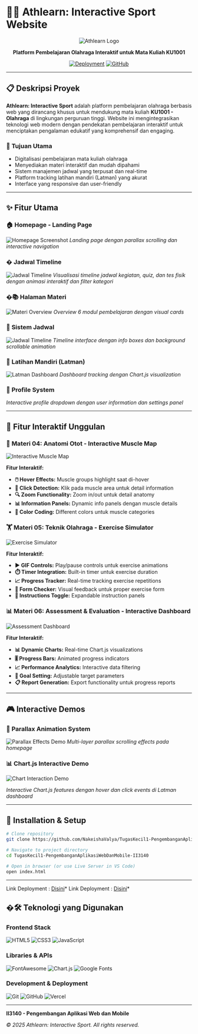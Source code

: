 # 🏃‍♂️ Athlearn: Interactive Sport Website

<div align="center">

![Athlearn Logo](assets/images/logo.png)

**Platform Pembelajaran Olahraga Interaktif untuk Mata Kuliah KU1001**

[![Deployment](https://img.shields.io/badge/Deployed%20on-Vercel-000000?style=for-the-badge&logo=vercel)](https://tugas-kecil1-pengembangan-aplikasi.vercel.app/)
[![GitHub](https://img.shields.io/badge/GitHub-Repository-181717?style=for-the-badge&logo=github)](https://github.com/NakeishaValya/TugasKecil1-PengembanganAplikasiWebDanMobile-II3140)

</div>

---

## 📋 **Deskripsi Proyek**

**Athlearn: Interactive Sport** adalah platform pembelajaran olahraga berbasis web yang dirancang khusus untuk mendukung mata kuliah **KU1001 - Olahraga** di lingkungan perguruan tinggi. Website ini mengintegrasikan teknologi web modern dengan pendekatan pembelajaran interaktif untuk menciptakan pengalaman edukatif yang komprehensif dan engaging.

### 🎯 **Tujuan Utama**
- Digitalisasi pembelajaran mata kuliah olahraga
- Menyediakan materi interaktif dan mudah dipahami
- Sistem manajemen jadwal yang terpusat dan real-time
- Platform tracking latihan mandiri (Latman) yang akurat
- Interface yang responsive dan user-friendly

---

## ✨ **Fitur Utama**

### 🏠 **Homepage - Landing Page**
![Homepage Screenshot](docs/screenshots/homepage.png)
*Landing page dengan parallax scrolling dan interactive navigation*

### �️ **Jadwal Timeline**
![Jadwal Timeline](docs/screenshots/jadwal-timeline.gif)
*Visualisasi timeline jadwal kegiatan, quiz, dan tes fisik dengan animasi interaktif dan filter kategori*

### �📚 **Halaman Materi**
![Materi Overview](docs/screenshots/materi-overview.png)
*Overview 6 modul pembelajaran dengan visual cards*

### 📅 **Sistem Jadwal**
![Jadwal Timeline](docs/screenshots/jadwal-timeline.gif)
*Timeline interface dengan info boxes dan background scrollable animation*

### 🏃 **Latihan Mandiri (Latman)**
![Latman Dashboard](docs/screenshots/latman-dashboard.png)
*Dashboard tracking dengan Chart.js visualization*

### 👤 **Profile System**
*Interactive profile dropdown dengan user information dan settings panel*

---

## 🎯 **Fitur Interaktif Unggulan**

### 📖 **Materi 04: Anatomi Otot - Interactive Muscle Map**
![Interactive Muscle Map](docs/screenshots/materi04-muscle-map.png)

**Fitur Interaktif:**
- **🖱️ Hover Effects:** Muscle groups highlight saat di-hover
- **📍 Click Detection:** Klik pada muscle area untuk detail information
- **🔍 Zoom Functionality:** Zoom in/out untuk detail anatomy
- **📊 Information Panels:** Dynamic info panels dengan muscle details
- **🎨 Color Coding:** Different colors untuk muscle categories

### 🏋️ **Materi 05: Teknik Olahraga - Exercise Simulator**
![Exercise Simulator](docs/screenshots/materi05-simulator.png)

**Fitur Interaktif:**
- **▶️ GIF Controls:** Play/pause controls untuk exercise animations
- **⏱️ Timer Integration:** Built-in timer untuk exercise duration
- **📈 Progress Tracker:** Real-time tracking exercise repetitions
- **🎯 Form Checker:** Visual feedback untuk proper exercise form
- **📝 Instructions Toggle:** Expandable instruction panels

### 📊 **Materi 06: Assessment & Evaluation - Interactive Dashboard**
![Assessment Dashboard](docs/screenshots/materi06-dashboard.png)

**Fitur Interaktif:**
- **📊 Dynamic Charts:** Real-time Chart.js visualizations
- **🎚️ Progress Bars:** Animated progress indicators
- **📈 Performance Analytics:** Interactive data filtering
- **🎯 Goal Setting:** Adjustable target parameters
- **📋 Report Generation:** Export functionality untuk progress reports

---


## 🎮 **Interactive Demos**

### 🎨 **Parallax Animation System**
![Parallax Effects Demo](docs/screenshots/parallax.effects.gif.gif)
*Multi-layer parallax scrolling effects pada homepage*

### 📊 **Chart.js Interactive Demo**
![Chart Interaction Demo](docs/screenshots/chart-interactions.gif)

*Interactive Chart.js features dengan hover dan click events di Latman dashboard*


---

## 🚀 **Installation & Setup**

```bash
# Clone repository
git clone https://github.com/NakeishaValya/TugasKecil1-PengembanganAplikasiWebDanMobile-II3140.git

# Navigate to project directory
cd TugasKecil1-PengembanganAplikasiWebDanMobile-II3140

# Open in browser (or use Live Server in VS Code)
open index.html
```
---

Link Deployment : [Disini](https://tugas-kecil1-pengembangan-aplikasi.vercel.app/)*
Link Deployment : [Disini](https://tugas-kecil1-pengembangan-aplikasi.vercel.app/)*

## �🛠️ **Teknologi yang Digunakan**
### **Frontend Stack**
![HTML5](https://img.shields.io/badge/HTML5-E34F26?style=for-the-badge&logo=html5&logoColor=white)
![CSS3](https://img.shields.io/badge/CSS3-1572B6?style=for-the-badge&logo=css3&logoColor=white)
![JavaScript](https://img.shields.io/badge/JavaScript-F7DF1E?style=for-the-badge&logo=javascript&logoColor=black)

### **Libraries & APIs**
![FontAwesome](https://img.shields.io/badge/Font%20Awesome-339AF0?style=for-the-badge&logo=fontawesome&logoColor=white)
![Chart.js](https://img.shields.io/badge/Chart.js-FF6384?style=for-the-badge&logo=chartdotjs&logoColor=white)
![Google Fonts](https://img.shields.io/badge/Google%20Fonts-4285F4?style=for-the-badge&logo=googlefonts&logoColor=white)

### **Development & Deployment**
![Git](https://img.shields.io/badge/Git-F05032?style=for-the-badge&logo=git&logoColor=white)
![GitHub](https://img.shields.io/badge/GitHub-181717?style=for-the-badge&logo=github&logoColor=white)
![Vercel](https://img.shields.io/badge/Vercel-000000?style=for-the-badge&logo=vercel&logoColor=white)

---

**II3140 - Pengembangan Aplikasi Web dan Mobile**

*© 2025 Athlearn: Interactive Sport. All rights reserved.*
